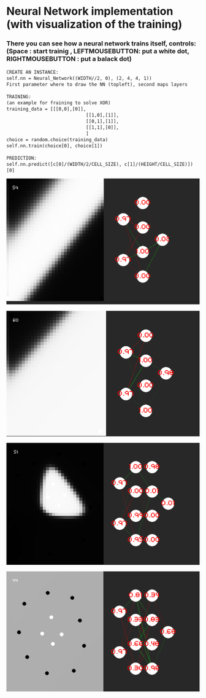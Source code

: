 # Neural Network implementation (with visualization of the training)
### There you can see how a neural network trains itself, controls: (Space : start trainig , LEFTMOUSEBUTTON: put a white dot, RIGHTMOUSEBUTTON : put a balack dot)
    CREATE AN INSTANCE:
    self.nn = Neural_Network((WIDTH//2, 0), (2, 4, 4, 1))
    First parameter where to draw the NN (topleft), second maps layers
    
    TRAINING:
    (an example for fraining to solve XOR)
    training_data = [[[0,0],[0]],
                                 [[1,0],[1]],
                                 [[0,1],[1]],
                                 [[1,1],[0]],
                                 ]
    choice = random.choice(training_data)
    self.nn.train(choice[0], choice[1])
    
    PREDICTION:
    self.nn.predict([c[0]/(WIDTH/2/CELL_SIZE), c[1]/(HEIGHT/CELL_SIZE)])[0]
    



![image info](instances/ins1.png)

![image info](instances/ins2.png)

![image info](instances/ins3.png)

![image info](instances/ins4.png)





